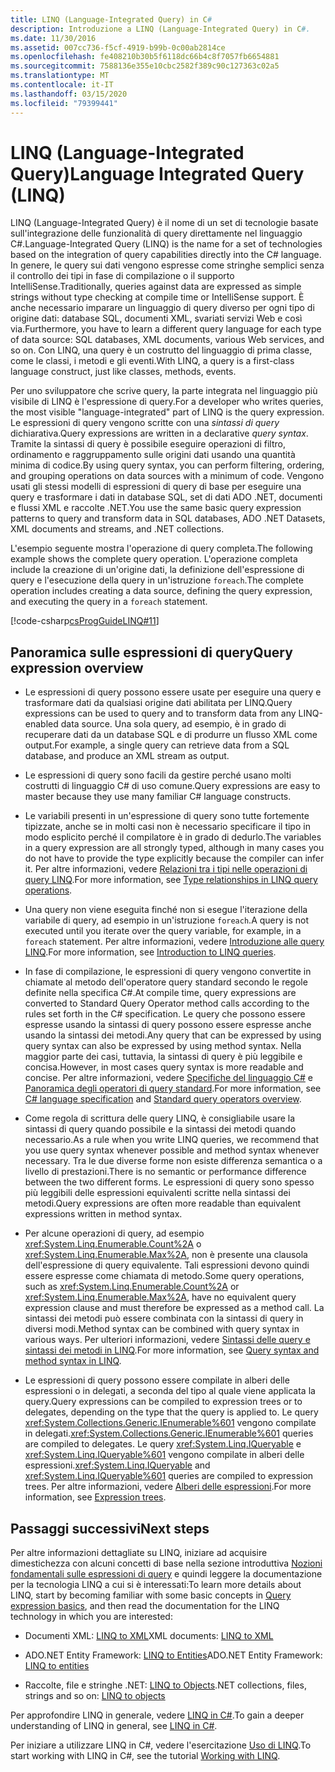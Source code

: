 ```yaml
---
title: LINQ (Language-Integrated Query) in C#
description: Introduzione a LINQ (Language-Integrated Query) in C#.
ms.date: 11/30/2016
ms.assetid: 007cc736-f5cf-4919-b99b-0c00ab2814ce
ms.openlocfilehash: fe408210b30b5f6118dc66b4c8f7057fb6654881
ms.sourcegitcommit: 7588136e355e10cbc2582f389c90c127363c02a5
ms.translationtype: MT
ms.contentlocale: it-IT
ms.lasthandoff: 03/15/2020
ms.locfileid: "79399441"
---
```

# <a name="language-integrated-query-linq"></a><span data-ttu-id="2273e-103">LINQ (Language-Integrated Query)</span><span class="sxs-lookup"><span data-stu-id="2273e-103">Language Integrated Query (LINQ)</span></span>

<span data-ttu-id="2273e-104">LINQ (Language-Integrated Query) è il nome di un set di tecnologie basate sull'integrazione delle funzionalità di query direttamente nel linguaggio C#.</span><span class="sxs-lookup"><span data-stu-id="2273e-104">Language-Integrated Query (LINQ) is the name for a set of technologies based on the integration of query capabilities directly into the C# language.</span></span> <span data-ttu-id="2273e-105">In genere, le query sui dati vengono espresse come stringhe semplici senza il controllo dei tipi in fase di compilazione o il supporto IntelliSense.</span><span class="sxs-lookup"><span data-stu-id="2273e-105">Traditionally, queries against data are expressed as simple strings without type checking at compile time or IntelliSense support.</span></span> <span data-ttu-id="2273e-106">È anche necessario imparare un linguaggio di query diverso per ogni tipo di origine dati: database SQL, documenti XML, svariati servizi Web e così via.</span><span class="sxs-lookup"><span data-stu-id="2273e-106">Furthermore, you have to learn a different query language for each type of data source: SQL databases, XML documents, various Web services, and so on.</span></span> <span data-ttu-id="2273e-107">Con LINQ, una query è un costrutto del linguaggio di prima classe, come le classi, i metodi e gli eventi.</span><span class="sxs-lookup"><span data-stu-id="2273e-107">With LINQ, a query is a first-class language construct, just like classes, methods, events.</span></span>

<span data-ttu-id="2273e-108">Per uno sviluppatore che scrive query, la parte integrata nel linguaggio più visibile di LINQ è l'espressione di query.</span><span class="sxs-lookup"><span data-stu-id="2273e-108">For a developer who writes queries, the most visible "language-integrated" part of LINQ is the query expression.</span></span> <span data-ttu-id="2273e-109">Le espressioni di query vengono scritte con una *sintassi di query* dichiarativa.</span><span class="sxs-lookup"><span data-stu-id="2273e-109">Query expressions are written in a declarative *query syntax*.</span></span> <span data-ttu-id="2273e-110">Tramite la sintassi di query è possibile eseguire operazioni di filtro, ordinamento e raggruppamento sulle origini dati usando una quantità minima di codice.</span><span class="sxs-lookup"><span data-stu-id="2273e-110">By using query syntax, you can perform filtering, ordering, and grouping operations on data sources with a minimum of code.</span></span> <span data-ttu-id="2273e-111">Vengono usati gli stessi modelli di espressioni di query di base per eseguire una query e trasformare i dati in database SQL, set di dati ADO .NET, documenti e flussi XML e raccolte .NET.</span><span class="sxs-lookup"><span data-stu-id="2273e-111">You use the same basic query expression patterns to query and transform data in SQL databases, ADO .NET Datasets, XML documents and streams, and .NET collections.</span></span>

<span data-ttu-id="2273e-112">L'esempio seguente mostra l'operazione di query completa.</span><span class="sxs-lookup"><span data-stu-id="2273e-112">The following example shows the complete query operation.</span></span> <span data-ttu-id="2273e-113">L'operazione completa include la creazione di un'origine dati, la definizione dell'espressione di query e l'esecuzione della query in un'istruzione `foreach`.</span><span class="sxs-lookup"><span data-stu-id="2273e-113">The complete operation includes creating a data source, defining the query expression, and executing the query in a `foreach` statement.</span></span>

[!code-csharp[csProgGuideLINQ#11](~/samples/snippets/csharp/concepts/linq/index_1.cs)]

## <a name="query-expression-overview"></a><span data-ttu-id="2273e-114">Panoramica sulle espressioni di query</span><span class="sxs-lookup"><span data-stu-id="2273e-114">Query expression overview</span></span>

- <span data-ttu-id="2273e-115">Le espressioni di query possono essere usate per eseguire una query e trasformare dati da qualsiasi origine dati abilitata per LINQ.</span><span class="sxs-lookup"><span data-stu-id="2273e-115">Query expressions can be used to query and to transform data from any LINQ-enabled data source.</span></span> <span data-ttu-id="2273e-116">Una sola query, ad esempio, è in grado di recuperare dati da un database SQL e di produrre un flusso XML come output.</span><span class="sxs-lookup"><span data-stu-id="2273e-116">For example, a single query can retrieve data from a SQL database, and produce an XML stream as output.</span></span>

- <span data-ttu-id="2273e-117">Le espressioni di query sono facili da gestire perché usano molti costrutti di linguaggio C# di uso comune.</span><span class="sxs-lookup"><span data-stu-id="2273e-117">Query expressions are easy to master because they use many familiar C# language constructs.</span></span>

- <span data-ttu-id="2273e-118">Le variabili presenti in un'espressione di query sono tutte fortemente tipizzate, anche se in molti casi non è necessario specificare il tipo in modo esplicito perché il compilatore è in grado di dedurlo.</span><span class="sxs-lookup"><span data-stu-id="2273e-118">The variables in a query expression are all strongly typed, although in many cases you do not have to provide the type explicitly because the compiler can infer it.</span></span> <span data-ttu-id="2273e-119">Per altre informazioni, vedere [Relazioni tra i tipi nelle operazioni di query LINQ](../programming-guide/concepts/linq/type-relationships-in-linq-query-operations.md).</span><span class="sxs-lookup"><span data-stu-id="2273e-119">For more information, see [Type relationships in LINQ query operations](../programming-guide/concepts/linq/type-relationships-in-linq-query-operations.md).</span></span>

- <span data-ttu-id="2273e-120">Una query non viene eseguita finché non si esegue l'iterazione della variabile di query, ad esempio in un'istruzione `foreach`.</span><span class="sxs-lookup"><span data-stu-id="2273e-120">A query is not executed until you iterate over the query variable, for example, in a `foreach` statement.</span></span> <span data-ttu-id="2273e-121">Per altre informazioni, vedere [Introduzione alle query LINQ](../programming-guide/concepts/linq/introduction-to-linq-queries.md).</span><span class="sxs-lookup"><span data-stu-id="2273e-121">For more information, see [Introduction to LINQ queries](../programming-guide/concepts/linq/introduction-to-linq-queries.md).</span></span>

- <span data-ttu-id="2273e-122">In fase di compilazione, le espressioni di query vengono convertite in chiamate al metodo dell'operatore query standard secondo le regole definite nella specifica C#.</span><span class="sxs-lookup"><span data-stu-id="2273e-122">At compile time, query expressions are converted to Standard Query Operator method calls according to the rules set forth in the C# specification.</span></span> <span data-ttu-id="2273e-123">Le query che possono essere espresse usando la sintassi di query possono essere espresse anche usando la sintassi dei metodi.</span><span class="sxs-lookup"><span data-stu-id="2273e-123">Any query that can be expressed by using query syntax can also be expressed by using method syntax.</span></span> <span data-ttu-id="2273e-124">Nella maggior parte dei casi, tuttavia, la sintassi di query è più leggibile e concisa.</span><span class="sxs-lookup"><span data-stu-id="2273e-124">However, in most cases query syntax is more readable and concise.</span></span> <span data-ttu-id="2273e-125">Per altre informazioni, vedere [Specifiche del linguaggio C#](~/_csharplang/spec/expressions.md#query-expressions) e [Panoramica degli operatori di query standard](../programming-guide/concepts/linq/standard-query-operators-overview.md).</span><span class="sxs-lookup"><span data-stu-id="2273e-125">For more information, see [C# language specification](~/_csharplang/spec/expressions.md#query-expressions) and [Standard query operators overview](../programming-guide/concepts/linq/standard-query-operators-overview.md).</span></span>

- <span data-ttu-id="2273e-126">Come regola di scrittura delle query LINQ, è consigliabile usare la sintassi di query quando possibile e la sintassi dei metodi quando necessario.</span><span class="sxs-lookup"><span data-stu-id="2273e-126">As a rule when you write LINQ queries, we recommend that you use query syntax whenever possible and method syntax whenever necessary.</span></span> <span data-ttu-id="2273e-127">Tra le due diverse forme non esiste differenza semantica o a livello di prestazioni.</span><span class="sxs-lookup"><span data-stu-id="2273e-127">There is no semantic or performance difference between the two different forms.</span></span> <span data-ttu-id="2273e-128">Le espressioni di query sono spesso più leggibili delle espressioni equivalenti scritte nella sintassi dei metodi.</span><span class="sxs-lookup"><span data-stu-id="2273e-128">Query expressions are often more readable than equivalent expressions written in method syntax.</span></span>

- <span data-ttu-id="2273e-129">Per alcune operazioni di query, ad esempio <xref:System.Linq.Enumerable.Count%2A> o <xref:System.Linq.Enumerable.Max%2A>, non è presente una clausola dell'espressione di query equivalente. Tali espressioni devono quindi essere espresse come chiamata di metodo.</span><span class="sxs-lookup"><span data-stu-id="2273e-129">Some query operations, such as <xref:System.Linq.Enumerable.Count%2A> or <xref:System.Linq.Enumerable.Max%2A>, have no equivalent query expression clause and must therefore be expressed as a method call.</span></span> <span data-ttu-id="2273e-130">La sintassi dei metodi può essere combinata con la sintassi di query in diversi modi.</span><span class="sxs-lookup"><span data-stu-id="2273e-130">Method syntax can be combined with query syntax in various ways.</span></span> <span data-ttu-id="2273e-131">Per ulteriori informazioni, vedere [Sintassi delle query e sintassi dei metodi in LINQ](../programming-guide/concepts/linq/query-syntax-and-method-syntax-in-linq.md).</span><span class="sxs-lookup"><span data-stu-id="2273e-131">For more information, see [Query syntax and method syntax in LINQ](../programming-guide/concepts/linq/query-syntax-and-method-syntax-in-linq.md).</span></span>

- <span data-ttu-id="2273e-132">Le espressioni di query possono essere compilate in alberi delle espressioni o in delegati, a seconda del tipo al quale viene applicata la query.</span><span class="sxs-lookup"><span data-stu-id="2273e-132">Query expressions can be compiled to expression trees or to delegates, depending on the type that the query is applied to.</span></span> <span data-ttu-id="2273e-133">Le query <xref:System.Collections.Generic.IEnumerable%601> vengono compilate in delegati.</span><span class="sxs-lookup"><span data-stu-id="2273e-133"><xref:System.Collections.Generic.IEnumerable%601> queries are compiled to delegates.</span></span> <span data-ttu-id="2273e-134">Le query <xref:System.Linq.IQueryable> e <xref:System.Linq.IQueryable%601> vengono compilate in alberi delle espressioni.</span><span class="sxs-lookup"><span data-stu-id="2273e-134"><xref:System.Linq.IQueryable> and <xref:System.Linq.IQueryable%601> queries are compiled to expression trees.</span></span> <span data-ttu-id="2273e-135">Per altre informazioni, vedere [Alberi delle espressioni](../expression-trees.md).</span><span class="sxs-lookup"><span data-stu-id="2273e-135">For more information, see [Expression trees](../expression-trees.md).</span></span>

## <a name="next-steps"></a><span data-ttu-id="2273e-136">Passaggi successivi</span><span class="sxs-lookup"><span data-stu-id="2273e-136">Next steps</span></span>

<span data-ttu-id="2273e-137">Per altre informazioni dettagliate su LINQ, iniziare ad acquisire dimestichezza con alcuni concetti di base nella sezione introduttiva [Nozioni fondamentali sulle espressioni di query](query-expression-basics.md) e quindi leggere la documentazione per la tecnologia LINQ a cui si è interessati:</span><span class="sxs-lookup"><span data-stu-id="2273e-137">To learn more details about LINQ, start by becoming familiar with some basic concepts in [Query expression basics](query-expression-basics.md), and then read the documentation for the LINQ technology in which you are interested:</span></span>

- <span data-ttu-id="2273e-138">Documenti XML: [LINQ to XML](../programming-guide/concepts/linq/linq-to-xml-overview.md)</span><span class="sxs-lookup"><span data-stu-id="2273e-138">XML documents: [LINQ to XML](../programming-guide/concepts/linq/linq-to-xml-overview.md)</span></span>

- <span data-ttu-id="2273e-139">ADO.NET Entity Framework: [LINQ to Entities](../../framework/data/adonet/ef/language-reference/linq-to-entities.md)</span><span class="sxs-lookup"><span data-stu-id="2273e-139">ADO.NET Entity Framework: [LINQ to entities](../../framework/data/adonet/ef/language-reference/linq-to-entities.md)</span></span>

- <span data-ttu-id="2273e-140">Raccolte, file e stringhe .NET: [LINQ to Objects](../programming-guide/concepts/linq/linq-to-objects.md)</span><span class="sxs-lookup"><span data-stu-id="2273e-140">.NET collections, files, strings and so on: [LINQ to objects](../programming-guide/concepts/linq/linq-to-objects.md)</span></span>

<span data-ttu-id="2273e-141">Per approfondire LINQ in generale, vedere [LINQ in C#](linq-in-csharp.md).</span><span class="sxs-lookup"><span data-stu-id="2273e-141">To gain a deeper understanding of LINQ in general, see [LINQ in C#](linq-in-csharp.md).</span></span>

<span data-ttu-id="2273e-142">Per iniziare a utilizzare LINQ in C#, vedere l'esercitazione [Uso di LINQ](../tutorials/working-with-linq.md).</span><span class="sxs-lookup"><span data-stu-id="2273e-142">To start working with LINQ in C#, see the tutorial [Working with LINQ](../tutorials/working-with-linq.md).</span></span>
